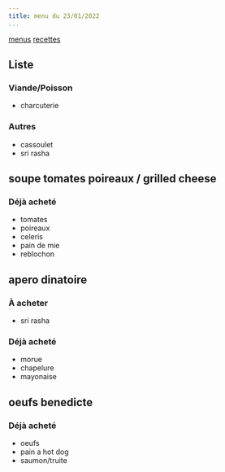 ```yaml
---
title: menu du 23/01/2022
...
```


[menus](/menu.html)
[recettes](/recipe.html)

## Liste
### Viande/Poisson
- charcuterie
### Autres
- cassoulet
- sri rasha

## soupe tomates poireaux / grilled cheese
### Déjà acheté 
- tomates
- poireaux
- celeris
- pain de mie
- reblochon

## apero dinatoire
### À acheter
- sri rasha
### Déjà acheté 
- morue
- chapelure
- mayonaise

## oeufs benedicte
### Déjà acheté 
- oeufs
- pain a hot dog
- saumon/truite
